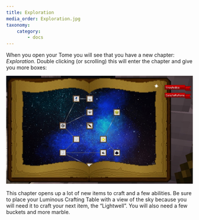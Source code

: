 ```yaml
---
title: Exploration
media_order: Exploration.jpg
taxonomy:
    category:
        - docs
---
```


When you open your Tome you will see that you have a new chapter: _Exploration_. Double clicking (or scrolling) this will enter the chapter and give you more boxes:

![](Exploration.jpg)

This chapter opens up a lot of new items to craft and a few abilities. Be sure to place your Luminous Crafting Table with a view of the sky because you will need it to craft your next item, the “Lightwell”. You will also need a few buckets and more marble.

